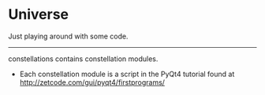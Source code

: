 Universe
========

Just playing around with some code.

_____________________________________
constellations contains constellation modules.
- Each constellation module is a script in the PyQt4 tutorial found at http://zetcode.com/gui/pyqt4/firstprograms/
